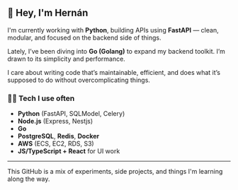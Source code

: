 ## 👋 Hey, I'm Hernán

I'm currently working with **Python**, building APIs using **FastAPI** — clean, modular, and focused on the backend side of things.

Lately, I’ve been diving into **Go (Golang)** to expand my backend toolkit. I’m drawn to its simplicity and performance.

I care about writing code that’s maintainable, efficient, and does what it’s supposed to do without overcomplicating things.


### 🧑‍💻 Tech I use often

- **Python** (FastAPI, SQLModel, Celery)
- **Node.js** (Express, Nestjs)
- **Go**
- **PostgreSQL**, **Redis**, **Docker**
- **AWS** (ECS, EC2, RDS, S3)
- **JS/TypeScript + React** for UI work

---

This GitHub is a mix of experiments, side projects, and things I'm learning along the way.
